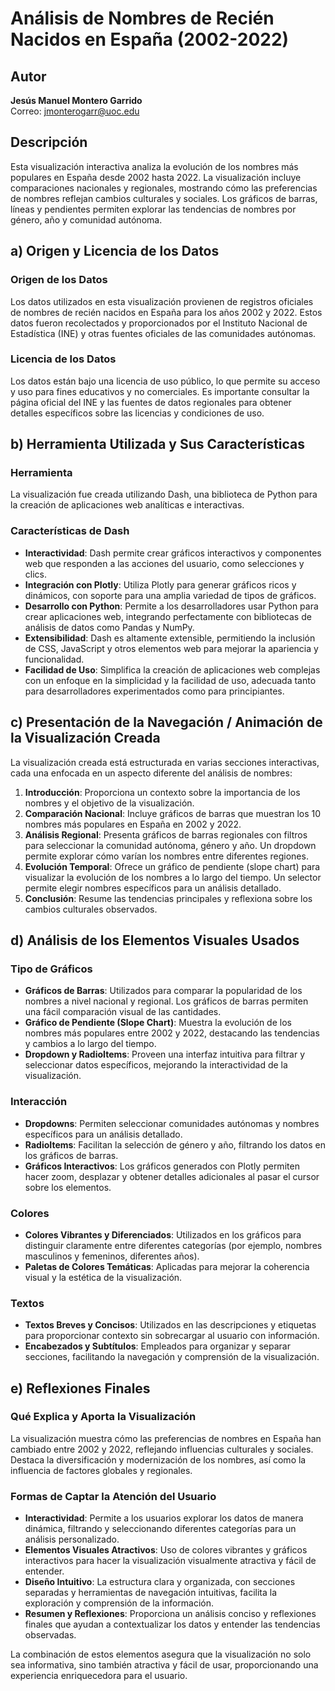 # Análisis de Nombres de Recién Nacidos en España (2002-2022)

## Autor
**Jesús Manuel Montero Garrido**  
Correo: [jmonterogarr@uoc.edu](mailto:jmonterogarr@uoc.edu)

## Descripción
Esta visualización interactiva analiza la evolución de los nombres más populares en España desde 2002 hasta 2022. La visualización incluye comparaciones nacionales y regionales, mostrando cómo las preferencias de nombres reflejan cambios culturales y sociales. Los gráficos de barras, líneas y pendientes permiten explorar las tendencias de nombres por género, año y comunidad autónoma.

## a) Origen y Licencia de los Datos
### Origen de los Datos
Los datos utilizados en esta visualización provienen de registros oficiales de nombres de recién nacidos en España para los años 2002 y 2022. Estos datos fueron recolectados y proporcionados por el Instituto Nacional de Estadística (INE) y otras fuentes oficiales de las comunidades autónomas.

### Licencia de los Datos
Los datos están bajo una licencia de uso público, lo que permite su acceso y uso para fines educativos y no comerciales. Es importante consultar la página oficial del INE y las fuentes de datos regionales para obtener detalles específicos sobre las licencias y condiciones de uso.

## b) Herramienta Utilizada y Sus Características
### Herramienta
La visualización fue creada utilizando Dash, una biblioteca de Python para la creación de aplicaciones web analíticas e interactivas.

### Características de Dash
- **Interactividad**: Dash permite crear gráficos interactivos y componentes web que responden a las acciones del usuario, como selecciones y clics.
- **Integración con Plotly**: Utiliza Plotly para generar gráficos ricos y dinámicos, con soporte para una amplia variedad de tipos de gráficos.
- **Desarrollo con Python**: Permite a los desarrolladores usar Python para crear aplicaciones web, integrando perfectamente con bibliotecas de análisis de datos como Pandas y NumPy.
- **Extensibilidad**: Dash es altamente extensible, permitiendo la inclusión de CSS, JavaScript y otros elementos web para mejorar la apariencia y funcionalidad.
- **Facilidad de Uso**: Simplifica la creación de aplicaciones web complejas con un enfoque en la simplicidad y la facilidad de uso, adecuada tanto para desarrolladores experimentados como para principiantes.

## c) Presentación de la Navegación / Animación de la Visualización Creada
La visualización creada está estructurada en varias secciones interactivas, cada una enfocada en un aspecto diferente del análisis de nombres:

1. **Introducción**: Proporciona un contexto sobre la importancia de los nombres y el objetivo de la visualización.
2. **Comparación Nacional**: Incluye gráficos de barras que muestran los 10 nombres más populares en España en 2002 y 2022.
3. **Análisis Regional**: Presenta gráficos de barras regionales con filtros para seleccionar la comunidad autónoma, género y año. Un dropdown permite explorar cómo varían los nombres entre diferentes regiones.
4. **Evolución Temporal**: Ofrece un gráfico de pendiente (slope chart) para visualizar la evolución de los nombres a lo largo del tiempo. Un selector permite elegir nombres específicos para un análisis detallado.
5. **Conclusión**: Resume las tendencias principales y reflexiona sobre los cambios culturales observados.

## d) Análisis de los Elementos Visuales Usados
### Tipo de Gráficos
- **Gráficos de Barras**: Utilizados para comparar la popularidad de los nombres a nivel nacional y regional. Los gráficos de barras permiten una fácil comparación visual de las cantidades.
- **Gráfico de Pendiente (Slope Chart)**: Muestra la evolución de los nombres más populares entre 2002 y 2022, destacando las tendencias y cambios a lo largo del tiempo.
- **Dropdown y RadioItems**: Proveen una interfaz intuitiva para filtrar y seleccionar datos específicos, mejorando la interactividad de la visualización.

### Interacción
- **Dropdowns**: Permiten seleccionar comunidades autónomas y nombres específicos para un análisis detallado.
- **RadioItems**: Facilitan la selección de género y año, filtrando los datos en los gráficos de barras.
- **Gráficos Interactivos**: Los gráficos generados con Plotly permiten hacer zoom, desplazar y obtener detalles adicionales al pasar el cursor sobre los elementos.

### Colores
- **Colores Vibrantes y Diferenciados**: Utilizados en los gráficos para distinguir claramente entre diferentes categorías (por ejemplo, nombres masculinos y femeninos, diferentes años).
- **Paletas de Colores Temáticas**: Aplicadas para mejorar la coherencia visual y la estética de la visualización.

### Textos
- **Textos Breves y Concisos**: Utilizados en las descripciones y etiquetas para proporcionar contexto sin sobrecargar al usuario con información.
- **Encabezados y Subtítulos**: Empleados para organizar y separar secciones, facilitando la navegación y comprensión de la visualización.

## e) Reflexiones Finales
### Qué Explica y Aporta la Visualización
La visualización muestra cómo las preferencias de nombres en España han cambiado entre 2002 y 2022, reflejando influencias culturales y sociales. Destaca la diversificación y modernización de los nombres, así como la influencia de factores globales y regionales.

### Formas de Captar la Atención del Usuario
- **Interactividad**: Permite a los usuarios explorar los datos de manera dinámica, filtrando y seleccionando diferentes categorías para un análisis personalizado.
- **Elementos Visuales Atractivos**: Uso de colores vibrantes y gráficos interactivos para hacer la visualización visualmente atractiva y fácil de entender.
- **Diseño Intuitivo**: La estructura clara y organizada, con secciones separadas y herramientas de navegación intuitivas, facilita la exploración y comprensión de la información.
- **Resumen y Reflexiones**: Proporciona un análisis conciso y reflexiones finales que ayudan a contextualizar los datos y entender las tendencias observadas.

La combinación de estos elementos asegura que la visualización no solo sea informativa, sino también atractiva y fácil de usar, proporcionando una experiencia enriquecedora para el usuario.



